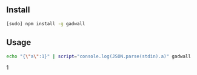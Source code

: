 ## Install
```bash
[sudo] npm install -g gadwall
```

## Usage
```bash
echo "{\"a\":1}" | script="console.log(JSON.parse(stdin).a)" gadwall
```
1

